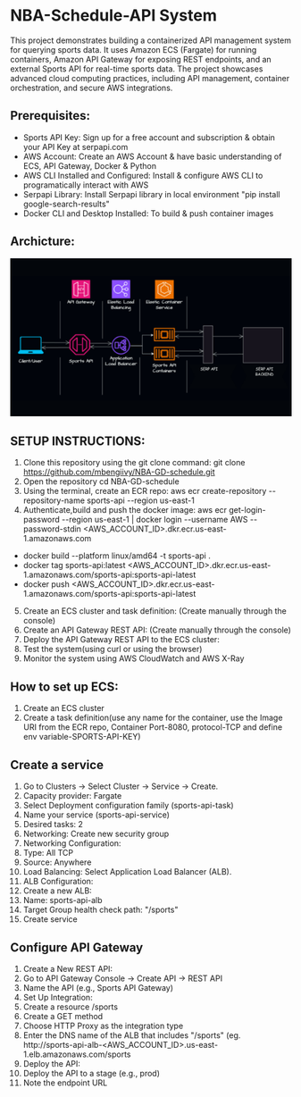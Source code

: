 # NBA-Schedule-API System
This project demonstrates building a containerized API management system for querying sports data. It uses Amazon ECS (Fargate) for running containers, Amazon API Gateway for exposing REST endpoints, and an external Sports API for real-time sports data. The project showcases advanced cloud computing practices, including API management, container orchestration, and secure AWS integrations.

## Prerequisites:
- Sports API Key: Sign up for a free account and subscription & obtain your API Key at serpapi.com
- AWS Account: Create an AWS Account & have basic understanding of ECS, API Gateway, Docker & Python
- AWS CLI Installed and Configured: Install & configure AWS CLI to programatically interact with AWS
- Serpapi Library: Install Serpapi library in local environment "pip install google-search-results"
- Docker CLI and Desktop Installed: To build & push container images

## Archicture:
![Architecture](https://github.com/mbengiivy/NBA-GD-schedule/blob/main/images/Screenshot%202025-01-30%20213926.png)


## SETUP INSTRUCTIONS:
1. Clone this repository using the git clone command:
git clone https://github.com/mbengiivy/NBA-GD-schedule.git
2. Open the repository
cd NBA-GD-schedule
3. Using the terminal, create an ECR repo:
aws ecr create-repository --repository-name sports-api --region us-east-1
4. Authenticate,build and push the docker image:
aws ecr get-login-password --region us-east-1 | docker login --username AWS --password-stdin <AWS_ACCOUNT_ID>.dkr.ecr.us-east-1.amazonaws.com

- docker build --platform linux/amd64 -t sports-api .
- docker tag sports-api:latest <AWS_ACCOUNT_ID>.dkr.ecr.us-east-1.amazonaws.com/sports-api:sports-api-latest
- docker push <AWS_ACCOUNT_ID>.dkr.ecr.us-east-1.amazonaws.com/sports-api:sports-api-latest
5. Create an ECS cluster and task definition:
(Create manually through the console)
6. Create an API Gateway REST API:
(Create manually through the console)
7. Deploy the API Gateway REST API to the ECS cluster:
8. Test the system(using curl or using the browser)
9. Monitor the system using AWS CloudWatch and AWS X-Ray


## How to set up ECS:
1. Create an ECS cluster
2. Create a task definition(use any name for the container, use the Image URI from the ECR repo, Container Port-8080, protocol-TCP and define env variable-SPORTS-API-KEY)

## Create a service
1. Go to Clusters → Select Cluster → Service → Create.
2. Capacity provider: Fargate
3. Select Deployment configuration family (sports-api-task)
4. Name your service (sports-api-service)
5. Desired tasks: 2
6. Networking: Create new security group
7. Networking Configuration:
8. Type: All TCP
9. Source: Anywhere
10. Load Balancing: Select Application Load Balancer (ALB).
11. ALB Configuration:
12. Create a new ALB:
13. Name: sports-api-alb
14. Target Group health check path: "/sports"
15. Create service


## Configure API Gateway
1. Create a New REST API:
2. Go to API Gateway Console → Create API → REST API
3. Name the API (e.g., Sports API Gateway)
4. Set Up Integration:
5. Create a resource /sports
6. Create a GET method
7. Choose HTTP Proxy as the integration type
8. Enter the DNS name of the ALB that includes "/sports" (eg. http://sports-api-alb-<AWS_ACCOUNT_ID>.us-east-1.elb.amazonaws.com/sports
9. Deploy the API:
10. Deploy the API to a stage (e.g., prod)
11. Note the endpoint URL